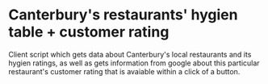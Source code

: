 # Canterbury's restaurants' hygien table + customer rating

Client script which gets data about Canterbury's local restaurants and its hygien ratings, as well as gets information from google about this particular restaurant's customer rating that is avaiable within a click of a button.
